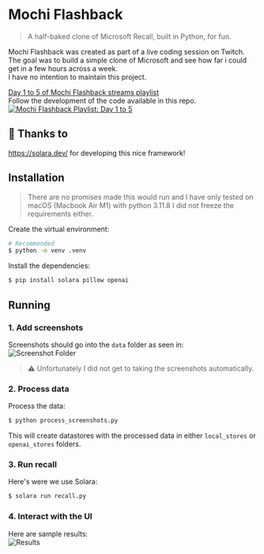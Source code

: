 # Mochi Flashback
> A half-baked clone of Microsoft Recall, built in Python, for fun.

Mochi Flashback was created as part of a live
coding session on Twitch. The goal was to build a simple clone of Microsoft
and see how far i could get in a few hours across a week.  
I have no intention to maintain this project.  

[Day 1 to 5 of Mochi Flashback streams playlist](https://www.youtube.com/playlist?list=PLqFOswg8ElTKXaAtYWmWYpR0JY0uWgE1T)  
Follow the development of the code available in this repo.  
[![Mochi Flashback Playlist: Day 1 to 5](https://github.com/DiogoNeves/mochi-flashback/assets/178898/45373020-5f00-4ef6-a40c-fe8435995ec2)](https://youtu.be/hAWpsIuem10)
  
## 🙏 Thanks to
https://solara.dev/ for developing this nice framework!  

## Installation
> There are no promises made this would run and I have only tested on macOS (Macbook Air M1) with python 3.11.8
> I did not freeze the requirements either.

Create the virtual environment:  
```bash
# Recommended
$ python -m venv .venv
```

Install the dependencies:  
```bash
$ pip install solara pillow openai
```

## Running
### 1. Add screenshots
Screenshots should go into the `data` folder as seen in:  
![Screenshot Folder](https://github.com/DiogoNeves/mochi-flashback/assets/178898/9b28eab9-4bd8-4012-bf4d-e2686267a049)  

> ⚠️ Unfortunately I did not get to taking the screenshots automatically.

### 2. Process data
Process the data:  
```bash
$ python process_screenshots.py
```
This will create datastores with the processed data in either `local_stores` or `openai_stores` folders.  

### 3. Run recall
Here's were we use Solara:  
```bash
$ solara run recall.py
```

### 4. Interact with the UI
Here are sample results:  
![Results](https://github.com/DiogoNeves/mochi-flashback/assets/178898/423d16bf-c9e6-473a-aea4-5f3b0ecdb278)
